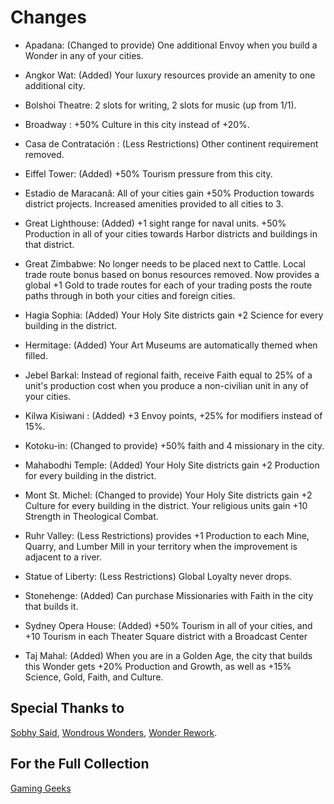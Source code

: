 # Changes
* Apadana: (Changed to provide) One additional Envoy when you build a Wonder in any of your cities.

* Angkor Wat: (Added) Your luxury resources provide an amenity to one additional city.

* Bolshoi Theatre: 2 slots for writing, 2 slots for music (up from 1/1).

* Broadway : +50% Culture in this city instead of +20%.

* Casa de Contratación : (Less Restrictions) Other continent requirement removed.

* Eiffel Tower: (Added) +50% Tourism pressure from this city.

* Estadio de Maracanã: All of your cities gain +50% Production towards district projects. Increased amenities provided to all cities to 3.

* Great Lighthouse: (Added) +1 sight range for naval units. +50% Production in all of your cities towards Harbor districts and buildings in that district.

* Great Zimbabwe: No longer needs to be placed next to Cattle. Local trade route bonus based on bonus resources removed. Now provides a global +1 Gold to trade routes for each of your trading posts the route paths through in both your cities and foreign cities.

* Hagia Sophia: (Added) Your Holy Site districts gain +2 Science for every building in the district.

* Hermitage: (Added) Your Art Museums are automatically themed when filled.

* Jebel Barkal: Instead of regional faith, receive Faith equal to 25% of a unit's production cost when you produce a non-civilian unit in any of your cities.

* Kilwa Kisiwani : (Added) +3 Envoy points, +25% for modifiers instead of 15%.

* Kotoku-in: (Changed to provide) +50% faith and 4 missionary in the city.

* Mahabodhi Temple: (Added) Your Holy Site districts gain +2 Production for every building in the district.

* Mont St. Michel: (Changed to provide) Your Holy Site districts gain +2 Culture for every building in the district. Your religious units gain +10 Strength in Theological Combat.

* Ruhr Valley: (Less Restrictions) provides +1 Production to each Mine, Quarry, and Lumber Mill in your territory when the improvement is adjacent to a river.

* Statue of Liberty: (Less Restrictions) Global Loyalty never drops.

* Stonehenge: (Added) Can purchase Missionaries with Faith in the city that builds it.

* Sydney Opera House: (Added) +50% Tourism in all of your cities, and +10 Tourism in each Theater Square district with a Broadcast Center

* Taj Mahal: (Added) When you are in a Golden Age, the city that builds this Wonder gets +20% Production and Growth, as well as +15% Science, Gold, Faith, and Culture.

## Special Thanks to ##
[Sobhy Said](https://www.facebook.com/Sobhysaid1), [Wondrous Wonders](https://steamcommunity.com/sharedfiles/filedetails/?id=877206360), [Wonder Rework](https://steamcommunity.com/sharedfiles/filedetails/?id=1318496779).
## For the Full Collection ##
[Gaming Geeks](https://gaming.csed22.com/civ-vi/)
